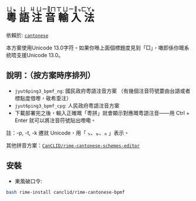 <div lang="yue-hk">
<h1>
  <ruby>
    粵 <rp>(</rp><rt>ㄩㆵ</rt><rp>)</rp>
    語 <rp>(</rp><rt>ㄩ</rt><rp>)</rp>
    注 <rp>(</rp><rt>ㄐㄩ</rt><rp>)</rp>
    音 <rp>(</rp><rt>ㄧㆿㄇ</rt><rp>)</rp>
    輸 <rp>(</rp><rt>ㄒㄩ</rt><rp>)</rp>
    入 <rp>(</rp><rt>ㄧㆿㆴ</rt><rp>)</rp>
    法 <rp>(</rp><rt>ㄈㄚㆵ</rt><rp>)</rp>
  </ruby>
</h1>

依賴於: [`cantonese`](https://github.com/rime/rime-cantonese)

本方案使用Unicode 13.0字符。如果你喺上面個標題度見到「□」，噉即係你嘅系統唔支援Unicode 13.0。

## 說明：（按方案時序排列）
* `jyut6ping3_bpmf_ng`: 國民政府粵語注音方案 （有幾個注音符號要由台語或者標點度借嚟，敬希垂注）
* `jyut6ping3_bpmf_cpg`: 人民政府粵語注音方案
* 下載部署完之後，輸入正確嘅「粵拼」就會顯示對應嘅粵語注音——用 Ctrl + Enter 就可以將注音符號貼出嚟嘞。

註：-p, -t, -k 遷就 Unicode，用「 ㆴ、ㆵ、ㆻ 」表示。

其他拼音方案：[`CanCLID/rime-cantonese-schemes-editor`](https://github.com/CanCLID/rime-cantonese-schemes-editor)

## 安裝
* 東風破口令:
```sh
bash rime-install canclid/rime-cantonese-bpmf
```
</div>
